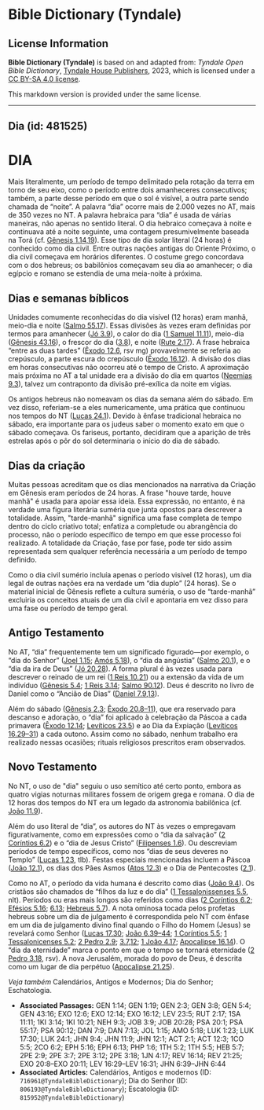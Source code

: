# Bible Dictionary (Tyndale)

## License Information

**Bible Dictionary (Tyndale)** is based on and adapted from: _Tyndale Open Bible Dictionary_, [Tyndale House Publishers](https://tyndaleopenresources.com/), 2023, which is licensed under a [CC BY-SA 4.0 license](https://creativecommons.org/licenses/by-sa/4.0/legalcode.en).

This markdown version is provided under the same license.



--------------------------------

## Dia (id: 481525)

DIA
===

Mais literalmente, um período de tempo delimitado pela rotação da terra em torno de seu eixo, como o período entre dois amanheceres consecutivos; também, a parte desse período em que o sol é visível, a outra parte sendo chamada de “noite”. A palavra “dia” ocorre mais de 2\.000 vezes no AT, mais de 350 vezes no NT. A palavra hebraica para “dia” é usada de várias maneiras, não apenas no sentido literal. O dia hebraico começava à noite e continuava até a noite seguinte, uma contagem presumivelmente baseada na Torá (cf. [Gênesis 1\.14,19](https://ref.ly/Gen1:14,Gen1:19)). Esse tipo de dia solar literal (24 horas) é conhecido como dia civil. Entre outras nações antigas do Oriente Próximo, o dia civil começava em horários diferentes. O costume grego concordava com o dos hebreus; os babilônios começavam seu dia ao amanhecer; o dia egípcio e romano se estendia de uma meia\-noite à próxima.

Dias e semanas bíblicos
-----------------------

Unidades comumente reconhecidas do dia visível (12 horas) eram manhã, meio\-dia e noite ([Salmo 55\.17](https://ref.ly/Ps55:17)). Essas divisões às vezes eram definidas por termos para amanhecer ([Jó 3\.9](https://ref.ly/Job3:9)), o calor do dia ([1 Samuel 11\.11](https://ref.ly/1Sam11:11)), meio\-dia ([Gênesis 43\.16](https://ref.ly/Gen43:16)), o frescor do dia ([3\.8](https://ref.ly/Gen3:8)), e noite ([Rute 2\.17](https://ref.ly/Ruth2:17)). A frase hebraica “entre as duas tardes” ([Êxodo 12\.6](https://ref.ly/Exod12:6), rsv mg) provavelmente se referia ao crepúsculo, a parte escura do crepúsculo ([Êxodo 16\.12](https://ref.ly/Exod16:12)). A divisão dos dias em horas consecutivas não ocorreu até o tempo de Cristo. A aproximação mais próxima no AT a tal unidade era a divisão do dia em quartos ([Neemias 9\.3](https://ref.ly/Neh9:3)), talvez um contraponto da divisão pré\-exílica da noite em vigias.

Os antigos hebreus não nomeavam os dias da semana além do sábado. Em vez disso, referiam\-se a eles numericamente, uma prática que continuou nos tempos do NT ([Lucas 24\.1](https://ref.ly/Luke24:1)). Devido à ênfase tradicional hebraica no sábado, era importante para os judeus saber o momento exato em que o sábado começava. Os fariseus, portanto, decidiram que a aparição de três estrelas após o pôr do sol determinaria o início do dia de sábado.

Dias da criação
---------------

Muitas pessoas acreditam que os dias mencionados na narrativa da Criação em Gênesis eram períodos de 24 horas. A frase "houve tarde, houve manhã" é usada para apoiar essa ideia. Essa expressão, no entanto, é na verdade uma figura literária suméria que junta opostos para descrever a totalidade. Assim, "tarde\-manhã" significa uma fase completa de tempo dentro do ciclo criativo total; enfatiza a completude ou abrangência do processo, não o período específico de tempo em que esse processo foi realizado. A totalidade da Criação, fase por fase, pode ter sido assim representada sem qualquer referência necessária a um período de tempo definido.

Como o dia civil sumério incluía apenas o período visível (12 horas), um dia legal de outras nações era na verdade um “dia duplo” (24 horas). Se o material inicial de Gênesis reflete a cultura suméria, o uso de “tarde\-manhã” excluiria os conceitos atuais de um dia civil e apontaria em vez disso para uma fase ou período de tempo geral.

Antigo Testamento
-----------------

No AT, “dia” frequentemente tem um significado figurado—por exemplo, o “dia do Senhor” ([Joel 1\.15](https://ref.ly/Joel1:15); [Amós 5\.18](https://ref.ly/Amos5:18)), o “dia da angústia” ([Salmo 20\.1](https://ref.ly/Ps20:1)), e o “dia da ira de Deus” ([Jó 20\.28](https://ref.ly/Job20:28)). A forma plural é às vezes usada para descrever o reinado de um rei ([1 Reis 10\.21](https://ref.ly/1Kgs10:21)) ou a extensão da vida de um indivíduo ([Gênesis 5\.4](https://ref.ly/Gen5:4); [1 Reis 3\.14](https://ref.ly/1Kgs3:14); [Salmo 90\.12](https://ref.ly/Ps90:12)). Deus é descrito no livro de Daniel como o “Ancião de Dias” ([Daniel 7\.9,13](https://ref.ly/Dan7:9,Dan7:13)).

Além do sábado ([Gênesis 2\.3](https://ref.ly/Gen2:3); [Êxodo 20\.8–11](https://ref.ly/Exod20:8-Exod20:11)), que era reservado para descanso e adoração, o “dia” foi aplicado à celebração da Páscoa a cada primavera ([Êxodo 12\.14](https://ref.ly/Exod12:14); [Levíticos 23\.5](https://ref.ly/Lev23:5)) e ao Dia da Expiação ([Levíticos 16\.29–31](https://ref.ly/Lev16:29-Lev16:31)) a cada outono. Assim como no sábado, nenhum trabalho era realizado nessas ocasiões; rituais religiosos prescritos eram observados.

Novo Testamento
---------------

No NT, o uso de "dia" seguiu o uso semítico até certo ponto, embora as quatro vigias noturnas militares fossem de origem grega e romana. O dia de 12 horas dos tempos do NT era um legado da astronomia babilônica (cf. [João 11\.9](https://ref.ly/John11:9)).

Além do uso literal de “dia”, os autores do NT às vezes o empregavam figurativamente, como em expressões como o “dia da salvação” ([2 Coríntios 6\.2](https://ref.ly/2Cor6:2)) e o “dia de Jesus Cristo” ([Filipenses 1\.6](https://ref.ly/Phil1:6)). Ou descreviam períodos de tempo específicos, como nos “dias de seus deveres no Templo” ([Lucas 1\.23](https://ref.ly/Luke1:23), tlb). Festas especiais mencionadas incluem a Páscoa ([João 12\.1](https://ref.ly/John12:1)), os dias dos Pães Asmos ([Atos 12\.3](https://ref.ly/Acts12:3)) e o Dia de Pentecostes ([2\.1](https://ref.ly/Acts2:1)).

Como no AT, o período da vida humana é descrito como dias ([João 9\.4](https://ref.ly/John9:4)). Os cristãos são chamados de “filhos da luz e do dia” ([1 Tessalonissenses 5\.5](https://ref.ly/1Thess5:5), nlt). Períodos ou eras mais longos são referidos como dias ([2 Coríntios 6\.2](https://ref.ly/2Cor6:2); [Efésios 5\.16](https://ref.ly/Eph5:16); [6\.13](https://ref.ly/Eph6:13); [Hebreus 5\.7](https://ref.ly/Heb5:7)). A nota ominosa tocada pelos profetas hebreus sobre um dia de julgamento é correspondida pelo NT com ênfase em um dia de julgamento divino final quando o Filho do Homem (Jesus) se revelará como Senhor ([Lucas 17\.30](https://ref.ly/Luke17:30); [João 6\.39–44](https://ref.ly/John6:39-John6:44); [1 Coríntios 5\.5](https://ref.ly/1Cor5:5); [1 Tessalonicenses 5\.2](https://ref.ly/1Thess5:2); [2 Pedro 2\.9](https://ref.ly/2Pet2:9); [3\.7,12](https://ref.ly/2Pet3:7,2Pet3:12); [1 João 4\.17](https://ref.ly/1John4:17); [Apocalipse 16\.14](https://ref.ly/Rev16:14)). O “dia da eternidade” marca o ponto em que o tempo se tornará eternidade ([2 Pedro 3\.18](https://ref.ly/2Pet3:18), rsv). A nova Jerusalém, morada do povo de Deus, é descrita como um lugar de dia perpétuo ([Apocalipse 21\.25](https://ref.ly/Rev21:25)).

*Veja também* Calendários, Antigos e Modernos; Dia do Senhor; Eschatologia.

* **Associated Passages:** GEN 1:14; GEN 1:19; GEN 2:3; GEN 3:8; GEN 5:4; GEN 43:16; EXO 12:6; EXO 12:14; EXO 16:12; LEV 23:5; RUT 2:17; 1SA 11:11; 1KI 3:14; 1KI 10:21; NEH 9:3; JOB 3:9; JOB 20:28; PSA 20:1; PSA 55:17; PSA 90:12; DAN 7:9; DAN 7:13; JOL 1:15; AMO 5:18; LUK 1:23; LUK 17:30; LUK 24:1; JHN 9:4; JHN 11:9; JHN 12:1; ACT 2:1; ACT 12:3; 1CO 5:5; 2CO 6:2; EPH 5:16; EPH 6:13; PHP 1:6; 1TH 5:2; 1TH 5:5; HEB 5:7; 2PE 2:9; 2PE 3:7; 2PE 3:12; 2PE 3:18; 1JN 4:17; REV 16:14; REV 21:25; EXO 20:8–EXO 20:11; LEV 16:29–LEV 16:31; JHN 6:39–JHN 6:44
* **Associated Articles:** Calendários, Antigos e modernos (ID: `716961@TyndaleBibleDictionary`); Dia do Senhor (ID: `806193@TyndaleBibleDictionary`); Escatologia (ID: `815952@TyndaleBibleDictionary`)

